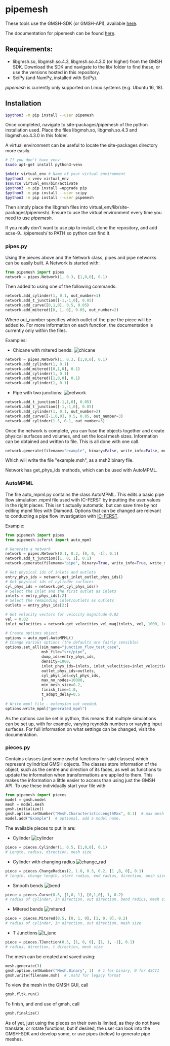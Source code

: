 # pipemesh
These tools use the GMSH-SDK (or GMSH-API), available [here](http://gmsh.info/).

The documentation for pipemesh can be found [here](https://pipemesh.readthedocs.io/en/latest/).

## Requirements:
- libgmsh.so, libgmsh.so.4.3, libgmsh.so.4.3.0 (or higher) from the GMSH SDK. Download the SDK and navigate to the lib/ folder to find these, or use the versions hosted in this repository.
- SciPy (and NumPy, installed with SciPy).

*pipemesh* is currently only supported on Linux systems (e.g. Ubuntu 16, 18).

## Installation

```bash
$python3 -m pip install --user pipemesh
```

Once completed, navigate to site-packages/pipemesh of the python installation used. Place the files libgmsh.so, libgmsh.so.4.3 and libgmsh.so.4.3.0 in this folder.

A virtual environment can be useful to locate the site-packages directory more easily.

```bash
# If you don't have venv
$sudo apt-get install python3-venv

$mkdir virtual_env # Name of your virtual environment
$python3 -m venv virtual_env
$source virtual_env/bin/activate
$python3 -m pip install –upgrade pip
$python3 -m pip install --user scipy
$python3 -m pip install --user pipemesh
```
Then simply place the libgmsh files into virtual_env/lib/site-packages/pipemesh/. Ensure to use the virtual environment every time you need to use *pipemesh*.

If you really don't want to use pip to install, clone the repository, and add acse-9.../pipemesh/ to PATH so python can find it.

### pipes.py
Using the pieces above and the Network class, pipes and pipe networks can be easily built. A Network is started with:
```python
from pipemesh import pipes
network = pipes.Network(1, 0.3, [1,0,0], 0.1)
```
Then added to using one of the following commands:
```python
network.add_cylinder(1, 0.1, out_number=1)
network.add_t_junction([-1,-1,0], 0.05)
network.add_curve([0,1,0], 0.5, 0.05)
network.add_mitered([0, 1, 0], 0.05, out_number=2)
```
Where out_number specifies which outlet of the pipe the piece will be added to. For more information on each function, the documentation is currently only within the files.

Examples:
* Chicane with mitered bends:
![chicane](https://raw.githubusercontent.com/Duncan-Hunter/pipemesh/master/pipemesh/images/network2.png)
```python
network = pipes.Network(1, 0.3, [1,0,0], 0.1)
network.add_cylinder(1, 0.1)
network.add_mitered([0,1,0], 0.1)
network.add_cylinder(1, 0.1)
network.add_mitered([1,0,0], 0.1)
network.add_cylinder(1, 0.1)
```
* Pipe with two junctions:
![network](https://raw.githubusercontent.com/Duncan-Hunter/pipemesh/master/pipemesh/images/network.png)
```python
network.add_t_junction([-1,1,0], 0.05)
network.add_t_junction([-1,-1,0], 0.05)
network.add_cylinder(1, 0.1, out_number=2)
network.add_curve([-1,0,0], 0.5, 0.05, out_number=3)
network.add_cylinder(1.5, 0.1, out_number=3)
```

Once the network is complete, you can fuse the objects together and create physical surfaces and volumes, and set the local mesh sizes. Information can be obtained and written to file. This is all done with one call.
```python
network.generate(filename="example", binary=False, write_info=False, mesh_format="msh2", write_xml=False run_gui=False)
```
Which will write the file "example.msh", as a msh2 binary file.

Network has get_phys_ids methods, which can be used with AutoMPML.

### AutoMPML
The file auto_mpml.py contains the class AutoMPML. This edits a basic pipe flow simulation .mpml file used with IC-FERST by inputting the user values in the right places. This isn't actually automatic, but can save time by not editing mpml files with Diamond. Options that can be changed are relevant to conducting a pipe flow investigation with [IC-FERST](http://multifluids.github.io/).

Example:
```python
from pipemesh import pipes
from pipemesh.icferst import auto_mpml

# Generate a network
network = pipes.Network(0.1, 0.3, [0, 0, -1], 0.1)
network.add_t_junction([1, 0, 1], 0.1)
network.generate(filename="pipe", binary=True, write_info=True, write_xml=True, run_gui=False)

# Get physical ids of inlets and outlets
entry_phys_ids = network.get_inlet_outlet_phys_ids()
# Get physical ids of cylinder surfaces
cyl_phys_ids = network.get_cyl_phys_ids()
# Select the inlet and the first outlet as inlets
inlets = entry_phys_ids[:2]
# Select the remainding inlet/outlets as outlets
outlets = entry_phys_ids[2:]

# Get velocity vectors for velocity magnitude 0.02
vel = 0.02
inlet_velocities = network.get_velocities_vel_mag(inlets, vel, 1000, 1e-3)

# Create options object
options = auto_mpml.AutoMPML()
# Change various options (the defaults are fairly sensible)
options.set_all(sim_name="junction_flow_test_case",
                msh_file="src/pipe",
                dump_ids=entry_phys_ids,
                density=1000,
                inlet_phys_ids=inlets, inlet_velocities=inlet_velocities,
                outlet_phys_ids=outlets,
                cyl_phys_ids=cyl_phys_ids,
                max_no_nodes=10000,
                min_mesh_size=0.2,
                finish_time=1.0,
                t_adapt_delay=0.5
                )
# Write mpml file - extension not needed.
options.write_mpml("generated_mpml")
```
As the options can be set in python, this means that multiple simulations can be set up, with for example, varying reynolds numbers or varying input surfaces. For full information on what settings can be changed, visit the documentation.

### pieces.py
Contains classes (and some useful functions for said classes) which represent cylindrical GMSH objects. The classes store information of the object, such as the centre and direction of its faces, as well as functions to update the information when transformations are applied to them. This makes the information a little easier to access than using just the GMSH API. To use these individually start your file with:

```python
from pipemesh import pieces
model = gmsh.model
mesh = model.mesh
gmsh.initialize()
gmsh.option.setNumber("Mesh.CharacteristicLengthMax", 0.1)  # max mesh length
model.add("Example")  # optional, add a model name.
```

The available pieces to put in are:
* Cylinder
![cylinder](https://raw.githubusercontent.com/Duncan-Hunter/pipemesh/master/pipemesh/images/cylinder.png)
```python
piece = pieces.Cylinder(1, 0.5, [1,0,0], 0.1)
# Length, radius, direction, mesh size
```
* Cylinder with changing radius
![change_rad](https://raw.githubusercontent.com/Duncan-Hunter/pipemesh/master/pipemesh/images/change_radius.png)
```python
piece = pieces.ChangeRadius(2, 1.8, 0.3, 0.2, [1 ,0, 0], 0.1)
# length, change length, start radius, end radius, direction, mesh size
```
* Smooth bends
![bend](https://raw.githubusercontent.com/Duncan-Hunter/pipemesh/master/pipemesh/images/bend.png)
```python
piece = pieces.Curve(0.5, [1,0,-1], [0,1,0], 1, 0.2)
# radius of cylinder, in direction, out direction, bend radius, mesh size
```
* Mitered bends
![mitered](https://raw.githubusercontent.com/Duncan-Hunter/pipemesh/master/pipemesh/images/mitered.png)
```python
piece = pieces.Mitered(0.5, [0, 1, 0], [1, 0, 0], 0.2)
# radius of cylinder, in direction, out direction, mesh size
```
* T Junctions
![t_junc](https://raw.githubusercontent.com/Duncan-Hunter/pipemesh/master/pipemesh/images/t_junc.png)
```python
piece = pieces.TJunction(0.5, [1, 0, 0], [1, 1, -1], 0.1)
# radius, direction, t direction, mesh size
```

The mesh can be created and saved using:
```python
mesh.generate(3)
gmsh.option.setNumber("Mesh.Binary", 1)  # 1 for binary, 0 for ASCII
gmsh.write(filename.msh)  # .msh2 for legacy format
```

To view the mesh in the GMSH GUI, call
```python
gmsh.fltk.run()
```

To finish, and end use of gmsh, call
```python
gmsh.finalize()
```

As of yet, just using the pieces on their own is limited, as they do not have translate, or rotate functions, but if desired, the user can look into the GMSH-SDK and develop some, or use pipes (below) to generate pipe meshes.
